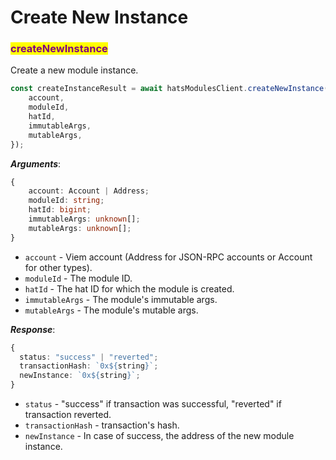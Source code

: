 # Create New Instance

### <mark style="color:purple;">createNewInstance</mark>

Create a new module instance.

```typescript
const createInstanceResult = await hatsModulesClient.createNewInstance({
    account,
    moduleId,
    hatId,
    immutableArgs,
    mutableArgs,
});
```

_**Arguments**_:

```typescript
{
    account: Account | Address;
    moduleId: string;
    hatId: bigint;
    immutableArgs: unknown[];
    mutableArgs: unknown[];
}
```

* `account` - Viem account (Address for JSON-RPC accounts or Account for other types).
* `moduleId` - The module ID.
* `hatId` - The hat ID for which the module is created.
* `immutableArgs` - The module's immutable args.
* `mutableArgs` - The module's mutable args.

_**Response**_:

```typescript
{
  status: "success" | "reverted";
  transactionHash: `0x${string}`;
  newInstance: `0x${string}`;
}
```

* `status` - "success" if transaction was successful, "reverted" if transaction reverted.
* `transactionHash` - transaction's hash.
* `newInstance` - In case of success, the address of the new module instance.
